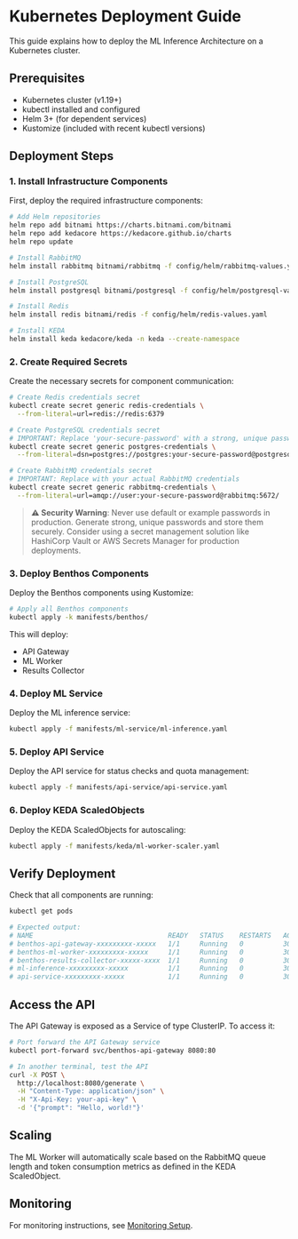 # Kubernetes Deployment Guide

This guide explains how to deploy the ML Inference Architecture on a Kubernetes cluster.

## Prerequisites

- Kubernetes cluster (v1.19+)
- kubectl installed and configured
- Helm 3+ (for dependent services)
- Kustomize (included with recent kubectl versions)

## Deployment Steps

### 1. Install Infrastructure Components

First, deploy the required infrastructure components:

```bash
# Add Helm repositories
helm repo add bitnami https://charts.bitnami.com/bitnami
helm repo add kedacore https://kedacore.github.io/charts
helm repo update

# Install RabbitMQ
helm install rabbitmq bitnami/rabbitmq -f config/helm/rabbitmq-values.yaml

# Install PostgreSQL
helm install postgresql bitnami/postgresql -f config/helm/postgresql-values.yaml

# Install Redis
helm install redis bitnami/redis -f config/helm/redis-values.yaml

# Install KEDA
helm install keda kedacore/keda -n keda --create-namespace
```

### 2. Create Required Secrets

Create the necessary secrets for component communication:

```bash
# Create Redis credentials secret
kubectl create secret generic redis-credentials \
  --from-literal=url=redis://redis:6379

# Create PostgreSQL credentials secret
# IMPORTANT: Replace 'your-secure-password' with a strong, unique password
kubectl create secret generic postgres-credentials \
  --from-literal=dsn=postgres://postgres:your-secure-password@postgresql:5432/mlservice

# Create RabbitMQ credentials secret
# IMPORTANT: Replace with your actual RabbitMQ credentials
kubectl create secret generic rabbitmq-credentials \
  --from-literal=url=amqp://user:your-secure-password@rabbitmq:5672/
```

> **⚠️ Security Warning**: Never use default or example passwords in production. Generate strong, unique passwords and store them securely. Consider using a secret management solution like HashiCorp Vault or AWS Secrets Manager for production deployments.

### 3. Deploy Benthos Components

Deploy the Benthos components using Kustomize:

```bash
# Apply all Benthos components
kubectl apply -k manifests/benthos/
```

This will deploy:
- API Gateway
- ML Worker
- Results Collector

### 4. Deploy ML Service

Deploy the ML inference service:

```bash
kubectl apply -f manifests/ml-service/ml-inference.yaml
```

### 5. Deploy API Service

Deploy the API service for status checks and quota management:

```bash
kubectl apply -f manifests/api-service/api-service.yaml
```

### 6. Deploy KEDA ScaledObjects

Deploy the KEDA ScaledObjects for autoscaling:

```bash
kubectl apply -f manifests/keda/ml-worker-scaler.yaml
```

## Verify Deployment

Check that all components are running:

```bash
kubectl get pods

# Expected output:
# NAME                                  READY   STATUS    RESTARTS   AGE
# benthos-api-gateway-xxxxxxxxx-xxxxx   1/1     Running   0          30s
# benthos-ml-worker-xxxxxxxxx-xxxxx     1/1     Running   0          30s
# benthos-results-collector-xxxxx-xxxx  1/1     Running   0          30s
# ml-inference-xxxxxxxxx-xxxxx          1/1     Running   0          30s
# api-service-xxxxxxxxx-xxxxx           1/1     Running   0          30s
```

## Access the API

The API Gateway is exposed as a Service of type ClusterIP. To access it:

```bash
# Port forward the API Gateway service
kubectl port-forward svc/benthos-api-gateway 8080:80

# In another terminal, test the API
curl -X POST \
  http://localhost:8080/generate \
  -H "Content-Type: application/json" \
  -H "X-Api-Key: your-api-key" \
  -d '{"prompt": "Hello, world!"}'
```

## Scaling

The ML Worker will automatically scale based on the RabbitMQ queue length and token consumption metrics as defined in the KEDA ScaledObject.

## Monitoring

For monitoring instructions, see [Monitoring Setup](../04-operations/monitoring.md). 